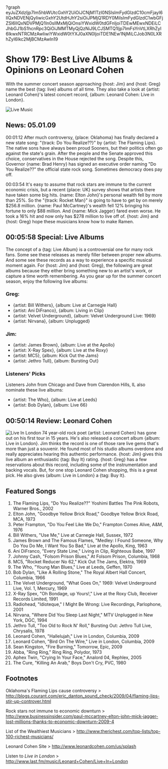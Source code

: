 ?graph eyJuZXdzIjp7Im5hbWUtcGxhY2UiOiJCNjM1TzI0NSIsImFydGlzdC10cmFjayI6IlQxNDVENjQyIiwicGxhY2UtdHJhY2siOiJPMjQ1RDY0MiIsImFydGlzdC1wbGFjZSI6IlQxNDVPMjQ1In0sIlMxMjQiOnsiYWxidW0tdGFnIjoiTDEwMEwxNDEiLCJhbGJ1bS1hcnRpc3QiOiJMMTMyQjQzNiJ9LCJSMTQ1Ijp7ImFsYnVtLXRhZyI6IkwxNTRCMzAwIiwiYWxidW0tYXJ0aXN0IjoiTDE1NEw1NjMiLCJob3N0LXRhZyI6Ikc2MjBCMzAwIn19

# Show 179: Best Live Albums & Opinions on Leonard Cohen
With the summer concert season approaching {host: Jim} and {host: Greg} name the best {tag: live} albums of all time. They also take a look at {artist: Leonard Cohen}'s latest concert record, {album: Leonard Cohen: Live in London}.

![Live Music](http://static.soundopinions.org/images/2009/live-music.jpg)

## News: 05.01.09
00:01:12 After much controversy, {place: Oklahoma} has finally declared a new state song: "{track: Do You Realize??}" by {artist: The Flaming Lips}. The native sons have always been proud Sooners, but their politics often go against the state's grain. After the people and the Senate approved this choice, conservatives in the House rejected the song. Despite this, Governor {name: Brad Henry} has signed an executive order naming "Do You Realize??" the official state rock song. Sometimes democracy does pay off.

00:03:54 It's easy to assume that rock stars are immune to the current economic crisis, but a recent {place: UK} survey shows that artists there have taken some big hits. {name: Elton John}'s personal wealth fell by more than 25%. So the "{track: Rocket Man}" is going to have to get by on merely $256.8 million. {name: Paul McCartney}'s wealth fell 12% bringing his fortune to only $88 million. And {name: Mick Jagger} fared even worse. He took a 16% hit and now only has $278 million to live off of. {host: Jim} and {host: Greg} hope these musicians know how to make Ramen.

## 00:05:58 Special: Live Albums
The concept of a {tag: Live Album} is a controversial one for many rock fans. Some see these releases as merely filler between proper new albums. And some see these records as a way to experience a specific musical moment again. For {host: Jim} and {host: Greg}, the following are great albums because they either bring something new to an artist's work, or capture a time worth remembering. As you gear up for the summer concert season, enjoy the following live albums:

### Greg: 
- {artist: Bill Withers}, {album: Live at Carnegie Hall}
- {artist: Ani DiFranco}, {album: Living in Clip}
- {artist: Velvet Underground}, {album: Velvet Underground Live: 1969}
- {artist: Nirvana}, {album: Unplugged}

### Jim:
- {artist: James Brown}, {album: Live at the Apollo}
- {artist: X-Ray Spex}, {album: Live at the Roxy}
- {artist: MC5}, {album: Kick Out the Jams}
- {artist: Jethro Tull}, {album: Bursting Out}

### Listeners' Picks
Listeners John from Chicago and Dave from Clarendon Hills, IL also nominate these live albums:

- {artist: The Who}, {album: Live at Leeds}
- {artist: Bob Dylan}, {album: Live 66}

## 00:50:14 Review: Leonard Cohen
![Live In London](http://is3.mzstatic.com/image/thumb/Music/v4/68/ed/af/68edafc8-6753-bba3-ca32-e2311568a4e0/source/600x600bb.jpg "485677/307746167")
74 year-old rock poet {artist: Leonard Cohen} has gone out on his first tour in 15 years. He's also released a concert album {album: Live in London}. Jim thinks the record is one of those rare live gems that's more than just a souvenir. He found most of his studio albums overdone and really appreciates hearing this authentic performance. {host: Jim} gives this live album an enthusiastic {tag: Buy It} rating. {host: Greg} has a few reservations about this record, including some of the instrumentation and backing vocals. But, for one stop Leonard Cohen shopping, this is a great pick. He also gives {album: Live in London} a {tag: Buy It}.

## Featured Songs
1. The Flaming Lips, "Do You Realize??" Yoshimi Battles The Pink Robots, Warner Bros., 2002
2. Elton John, "Goodbye Yellow Brick Road," Goodbye Yellow Brick Road, MCA, 1973
3. Peter Frampton, "Do You Feel Like We Do," Frampton Comes Alive, A&M, 1976
4. Bill Withers, "Use Me," Live at Carnegie Hall, Sussex, 1972
5. James Brown and The Famous Flames, "Medley: I Found Someone, Why Do You Do Me, I Want You So Bad," Live at the Apollo, King, 1963
6. Ani DiFranco, "Every State Line," Living in Clip, Righteous Babe, 1997
7. Johnny Cash, "Folsom Prison Blues," At Folsom Prison, Columbia, 1968
8. MC5, "Rocket Reducer No 62," Kick Out The Jams, Elektra, 1969
9. The Who, "Young Man Blues," Live at Leeds, Geffen, 1970
10. Bob Dylan, "Like A Rolling Stone," The Royal Albert Hall Concert, Columbia, 1966
11. The Velvet Underground, "What Goes On," 1969: Velvet Underground Live, Vol. 1, Mercury, 1969
12. X-Ray Spex, "Oh Bondage, up Yours!," Live at the Roxy Club, Receiver Records Limited, 1991
13. Radiohead, "Idioteque," I Might Be Wrong: Live Recordings, Parlophone, 2001
14. Nirvana, "Where Did You Sleep Last Night," MTV Unplugged in New York, DGC, 1994
15. Jethro Tull, "Too Old to Rock N' Roll," Bursting Out: Jethro Tull Live, Chrysalis, 1978
16. Leonard Cohen, "Hallelujah," Live in London, Columbia, 2009
17. Leonard Cohen, "Bird On The Wire," Live in London, Columbia, 2009
18. Sean Kingston, "Fire Burning," Tomorrow, Epic, 2009
19. Abba, "Ring Ring," Ring Ring, Polydor, 1973
20. Aphex Twin, "Crying In Your Face," Analord 04, Rephlex, 2005
21. The Cure, "Killing An Arab," Boys Don't Cry, PVC, 1980

## Footnotes 

Oklahoma's Flaming Lips cause controversy > http://blogs.courant.com/eric_danton_sound_check/2009/04/flaming-lips-stir-up-controver.html

Rock stars not immune to economic downturn > http://www.businessinsider.com/paul-mccartney-elton-john-mick-jagger-lost-millions-thanks-to-economic-downturn-2009-4

List of the Wealthiest Musicians >  http://www.therichest.com/top-lists/top-100-richest-musicians/

Leonard Cohen Site > http://www.leonardcohen.com/us/splash

Listen to *Live in London* >  http://www.last.fm/music/Leonard+Cohen/Live+In+London